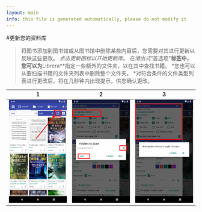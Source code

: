 ```yaml
---
layout: main
info: this file is generated automatically, please do not modify it
---
```


#更新您的资料库
>将图书添加到图书馆或从图书馆中删除某些内容后，您需要对其进行更新以反映这些更改。
*点击更新图标以开始更新库。
*在滑出式**“首选项”**标签中，您可以为**Librera**指定一些额外的文件夹，以在其中查找书籍。
*您也可以从要扫描书籍的文件夹列表中删除整个文件夹。
*对符合条件的文件类型列表进行更改后，将在几秒钟内出现提示，供您确认更改。

|1|2|3|
|-|-|-|
|![](1.png)|![](2.png)|![](3.png)|

